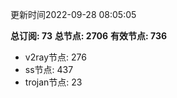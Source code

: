 更新时间2022-09-28 08:05:05

**总订阅: 73**
**总节点: 2706**
**有效节点: 736**
- v2ray节点: 276
- ss节点: 437
- trojan节点: 23
